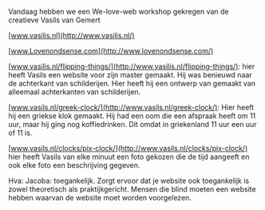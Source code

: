 Vandaag hebben we een We-love-web workshop gekregen van de creatieve Vasils van Gemert

[www.vasilis.nl](http://www.vasilis.nl/)
  
[www.Lovenondsense.com](http://www.lovenondsense.com/)  

[www.vasilis.nl/flipping-things/](http://www.vasilis.nl/flipping-things/): hier heeft Vasils een website voor zijn master gemaakt. Hij was benieuwd naar de achterkant van schilderijen. Hier heeft hij een ontwerp van gemaakt van alleemaal achterkanten van schilderijen. 
  
[www.vasils.nl/greek-clock/](http://www.vasils.nl/greek-clock/): Hier heeft hij een griekse klok gemaakt. Hij had een oom die een afspraak heeft om 11 uur, maar hij ging nog koffiedrinken. Dit omdat in griekenland 11 uur een uur of 11 is.
  
[www.vasils.nl/clocks/pix-clock/](http://www.vasils.nl/clocks/pix-clock/) hier heeft Vasils van elke minuut een foto gekozen die de tijd aangeeft en ook elke foto een beschrijving gegeven.
  
Hva: Jacoba: toegankelijk. Zorgt ervoor dat je website ook toegankelijk is zowel theoretisch als praktijkgericht. Mensen die blind moeten een website hebben waarvan de website moet worden voorgelezen.